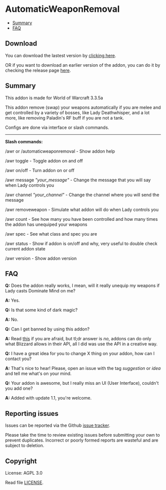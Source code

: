 # AutomaticWeaponRemoval

* [Summary](#summary)
* [FAQ](#faq)

## Download

You can download the lastest version by [clicking here](https://github.com/SecretX33/AutomaticWeaponRemoval/releases/latest/download/AutomaticWeaponRemoval.zip). 

OR if you want to download an earlier version of the addon, you can do it by checking the release page [here](https://github.com/SecretX33/AutomaticWeaponRemoval/releases).

## Summary

This addon is made for World of Warcraft 3.3.5a

This addon remove (swap) your weapons automatically if you are melee and get controlled by a variety of bosses, like Lady Deathwhisper, and a lot more, like removing Paladin's RF buff if you are not a tank.

Configs are done via interface or slash commands.

------------

**Slash commands:**

/awr or /automaticweaponremoval - Show addon help

/awr toggle - Toggle addon on and off

/awr on/off - Turn addon on or off

/awr message *"your_message"* - Change the message that you will say when Lady controls you

/awr channel *"your_channel"* - Change the channel where you will send the message

/awr removeweapon - Simulate what addon will do when Lady controls you

/awr count - See how many you have been controlled and how many times the addon has unequiped your weapons

/awr spec - See what class and spec you are

/awr status - Show if addon is on/off and why, very useful to double check current addon state

/awr version - Show addon version

## FAQ

**Q:** Does the addon really works, I mean, will it really unequip my weapons if Lady casts Dominate Mind on me?

**A:** Yes.

**Q:** Is that some kind of dark magic?

**A:** No.

**Q:** Can I get banned by using this addon?

**A:** Read [this](https://eu.forums.blizzard.com/en/wow/t/can-i-get-banned-for-this/78719/8) if you are afraid, but tl;dr answer is *no*, addons can do only what Blizzard allows in their API, all I did was use the API in a creative way.

**Q:** I have a great idea for you to change X thing on your addon, how can I contact you?

**A:** That's nice to hear! Please, open an issue with the tag *suggestion* or *idea* and tell me what's on your mind.

**Q:** Your addon is awesome, but I really miss an UI (User Interface), couldn't you add one?

**A:** Added with update 1.1, you're welcome.

## Reporting issues

Issues can be reported via the Github [issue tracker](https://github.com/SecretX33/AutomaticWeaponRemoval/issues).

Please take the time to review existing issues before submitting your own to prevent duplicates. Incorrect or poorly formed reports are wasteful and are subject to deletion.

## Copyright

License: AGPL 3.0

Read file [LICENSE](LICENSE).
